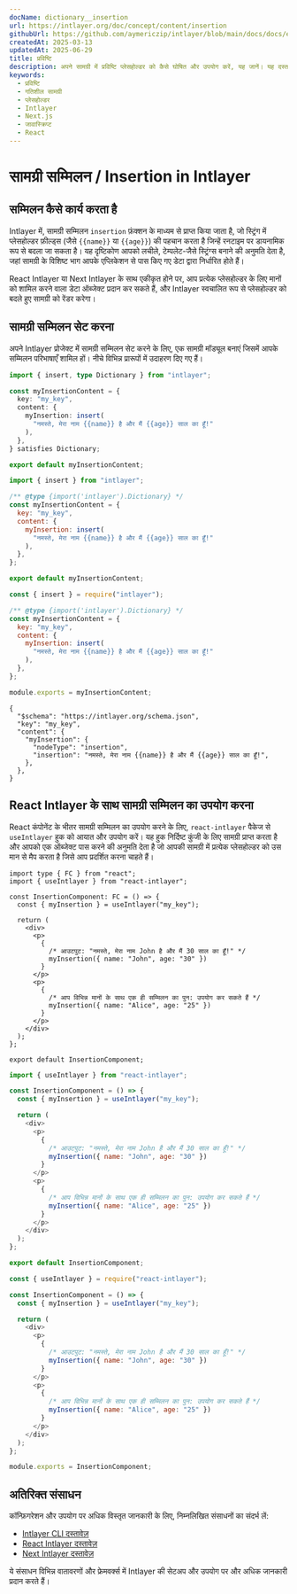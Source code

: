 ```yaml
---
docName: dictionary__insertion
url: https://intlayer.org/doc/concept/content/insertion
githubUrl: https://github.com/aymericzip/intlayer/blob/main/docs/docs/en/dictionary/insertion.md
createdAt: 2025-03-13
updatedAt: 2025-06-29
title: प्रविष्टि
description: अपने सामग्री में प्रविष्टि प्लेसहोल्डर को कैसे घोषित और उपयोग करें, यह जानें। यह दस्तावेज़ आपको पहले से परिभाषित सामग्री संरचनाओं में मानों को गतिशील रूप से सम्मिलित करने के चरणों के माध्यम से मार्गदर्शन करता है।
keywords:
  - प्रविष्टि
  - गतिशील सामग्री
  - प्लेसहोल्डर
  - Intlayer
  - Next.js
  - जावास्क्रिप्ट
  - React
---
```


# सामग्री सम्मिलन / Insertion in Intlayer

## सम्मिलन कैसे कार्य करता है

Intlayer में, सामग्री सम्मिलन `insertion` फ़ंक्शन के माध्यम से प्राप्त किया जाता है, जो स्ट्रिंग में प्लेसहोल्डर फ़ील्ड्स (जैसे `{{name}}` या `{{age}}`) की पहचान करता है जिन्हें रनटाइम पर डायनामिक रूप से बदला जा सकता है। यह दृष्टिकोण आपको लचीले, टेम्पलेट-जैसे स्ट्रिंग्स बनाने की अनुमति देता है, जहां सामग्री के विशिष्ट भाग आपके एप्लिकेशन से पास किए गए डेटा द्वारा निर्धारित होते हैं।

React Intlayer या Next Intlayer के साथ एकीकृत होने पर, आप प्रत्येक प्लेसहोल्डर के लिए मानों को शामिल करने वाला डेटा ऑब्जेक्ट प्रदान कर सकते हैं, और Intlayer स्वचालित रूप से प्लेसहोल्डर को बदले हुए सामग्री को रेंडर करेगा।

## सामग्री सम्मिलन सेट करना

अपने Intlayer प्रोजेक्ट में सामग्री सम्मिलन सेट करने के लिए, एक सामग्री मॉड्यूल बनाएं जिसमें आपके सम्मिलन परिभाषाएँ शामिल हों। नीचे विभिन्न प्रारूपों में उदाहरण दिए गए हैं।

```typescript fileName="**/*.content.ts" contentDeclarationFormat="typescript"
import { insert, type Dictionary } from "intlayer";

const myInsertionContent = {
  key: "my_key",
  content: {
    myInsertion: insert(
      "नमस्ते, मेरा नाम {{name}} है और मैं {{age}} साल का हूँ!"
    ),
  },
} satisfies Dictionary;

export default myInsertionContent;
```

```javascript fileName="**/*.content.mjs" contentDeclarationFormat="esm"
import { insert } from "intlayer";

/** @type {import('intlayer').Dictionary} */
const myInsertionContent = {
  key: "my_key",
  content: {
    myInsertion: insert(
      "नमस्ते, मेरा नाम {{name}} है और मैं {{age}} साल का हूँ!"
    ),
  },
};

export default myInsertionContent;
```

```javascript fileName="**/*.content.cjs" contentDeclarationFormat="commonjs"
const { insert } = require("intlayer");

/** @type {import('intlayer').Dictionary} */
const myInsertionContent = {
  key: "my_key",
  content: {
    myInsertion: insert(
      "नमस्ते, मेरा नाम {{name}} है और मैं {{age}} साल का हूँ!"
    ),
  },
};

module.exports = myInsertionContent;
```

```json5 fileName="**/*.content.json" contentDeclarationFormat="json"
{
  "$schema": "https://intlayer.org/schema.json",
  "key": "my_key",
  "content": {
    "myInsertion": {
      "nodeType": "insertion",
      "insertion": "नमस्ते, मेरा नाम {{name}} है और मैं {{age}} साल का हूँ!",
    },
  },
}
```

## React Intlayer के साथ सामग्री सम्मिलन का उपयोग करना

React कंपोनेंट के भीतर सामग्री सम्मिलन का उपयोग करने के लिए, `react-intlayer` पैकेज से `useIntlayer` हुक को आयात और उपयोग करें। यह हुक निर्दिष्ट कुंजी के लिए सामग्री प्राप्त करता है और आपको एक ऑब्जेक्ट पास करने की अनुमति देता है जो आपकी सामग्री में प्रत्येक प्लेसहोल्डर को उस मान से मैप करता है जिसे आप प्रदर्शित करना चाहते हैं।

```tsx fileName="**/*.tsx" codeFormat="typescript"
import type { FC } from "react";
import { useIntlayer } from "react-intlayer";

const InsertionComponent: FC = () => {
  const { myInsertion } = useIntlayer("my_key");

  return (
    <div>
      <p>
        {
          /* आउटपुट: "नमस्ते, मेरा नाम John है और मैं 30 साल का हूँ!" */
          myInsertion({ name: "John", age: "30" })
        }
      </p>
      <p>
        {
          /* आप विभिन्न मानों के साथ एक ही सम्मिलन का पुन: उपयोग कर सकते हैं */
          myInsertion({ name: "Alice", age: "25" })
        }
      </p>
    </div>
  );
};

export default InsertionComponent;
```

```javascript fileName="**/*.mjx" codeFormat="esm"
import { useIntlayer } from "react-intlayer";

const InsertionComponent = () => {
  const { myInsertion } = useIntlayer("my_key");

  return (
    <div>
      <p>
        {
          /* आउटपुट: "नमस्ते, मेरा नाम John है और मैं 30 साल का हूँ!" */
          myInsertion({ name: "John", age: "30" })
        }
      </p>
      <p>
        {
          /* आप विभिन्न मानों के साथ एक ही सम्मिलन का पुन: उपयोग कर सकते हैं */
          myInsertion({ name: "Alice", age: "25" })
        }
      </p>
    </div>
  );
};

export default InsertionComponent;
```

```javascript fileName="**/*.cjs" codeFormat="commonjs"
const { useIntlayer } = require("react-intlayer");

const InsertionComponent = () => {
  const { myInsertion } = useIntlayer("my_key");

  return (
    <div>
      <p>
        {
          /* आउटपुट: "नमस्ते, मेरा नाम John है और मैं 30 साल का हूँ!" */
          myInsertion({ name: "John", age: "30" })
        }
      </p>
      <p>
        {
          /* आप विभिन्न मानों के साथ एक ही सम्मिलन का पुन: उपयोग कर सकते हैं */
          myInsertion({ name: "Alice", age: "25" })
        }
      </p>
    </div>
  );
};

module.exports = InsertionComponent;
```

## अतिरिक्त संसाधन

कॉन्फ़िगरेशन और उपयोग पर अधिक विस्तृत जानकारी के लिए, निम्नलिखित संसाधनों का संदर्भ लें:

- [Intlayer CLI दस्तावेज़](https://github.com/aymericzip/intlayer/blob/main/docs/docs/hi/intlayer_cli.md)
- [React Intlayer दस्तावेज़](https://github.com/aymericzip/intlayer/blob/main/docs/docs/hi/intlayer_with_create_react_app.md)
- [Next Intlayer दस्तावेज़](https://github.com/aymericzip/intlayer/blob/main/docs/docs/hi/intlayer_with_nextjs_15.md)

ये संसाधन विभिन्न वातावरणों और फ्रेमवर्क्स में Intlayer की सेटअप और उपयोग पर और अधिक जानकारी प्रदान करते हैं।
